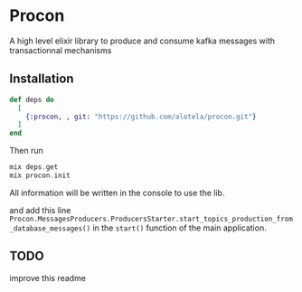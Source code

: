 # Procon

A high level elixir library to produce and consume kafka messages with transactionnal mechanisms

## Installation

```elixir
def deps do
  [
    {:procon, , git: "https://github.com/alotela/procon.git"}
  ]
end
```

Then run
```elixir
mix deps.get
mix procon.init
```

All information will be written in the console to use the lib.

and add this line ```Procon.MessagesProducers.ProducersStarter.start_topics_production_from_database_messages()``` in the ```start()``` function of the main application.

## TODO

improve this readme
